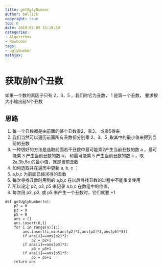 ```yaml
---
title: getUglyNumber
author: bellick
copyright: true
top: 0
date: 2019-01-09 15:10:59
categories:
- Algorithms
- NowCoder
tags:
- uglyNumber
mathjax:
---
```

# 获取前N个丑数
如果一个数的素因子只有 2，3，5 ，我们称它为丑数，
1 是第一个丑数， 要求按大小输出前N个丑数

## 思路

1. 每一个丑数都是由前面的某个丑数乘2，乘3， 或乘5得来
2. 我们当然可以遍历前面所有丑数都分别乘 2、3、5 ,取其中的最小值来得到当前的丑数
3. 一种很好的方法是选取前面若干丑数中最可能乘2产生当前丑数的数 a ，最可能乘 3 产生当前丑数的数 b， 和最可能乘 5 产生当前丑数的数 c ，取 2a,3b,5c 的最小值，就是当前丑数
4. 如何选取并在遍历中更新 a, b, c ：
5. a,b,c 为前面已经求得的丑数
6. 每次寻找丑数时用到的 a,b,c 在以后寻找丑数的过程中不能重复使用
7. 所以设定 p2, p3, p5 来记录 a,b,c 在数组中的位置，
8. 每次用 p2, p3, 或 p5 来产生一个丑数时，它们就要 +1 

```
def getUglyNumber(n):
    p2 = 0
    p3 = 0
    p5 = 0
    ans = []
    ans.insert(0,1)
    for i in range(n)[1:]:
        ans.insert(i,min(ans[p2]*2,ans[p3]*3,ans[p5]*5))
        if ans[i]==ans[p2]*2:
            p2 = p2+1
        if ans[i]==ans[p3]*3:
            p3 = p3+1
        if ans[i]==ans[p5]*5:
            p5 = p5+1
    return ans
```